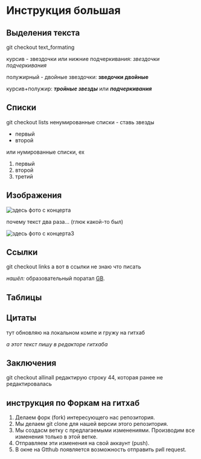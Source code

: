 # Инструкция большая
## Выделения текста
git checkout text_formating


курсив - звездочки или нижние подчеркивания:
*звездочки*
_подчеркивания_

полужирный - двойные звездочки:
**зведочки двойные**

курсив+полужир:
***тройные звезды*** или
___подчеркивания___
## Списки
git checkout lists
ненумированные списки - ставь звезды
* первый 
* второй

или нумированные списки, ех

1. первый
2. второй
4. третий
## Изображения

![здесь фото с концерта](MyLog1o.png)

почему текст два раза... (глюк какой-то был)

![здесь фото с концерта3](MyLogo.png)
## Ссылки
git checkout links
а вот в ссылки не знаю что писать

*нашёл:*
образовательный поратал [GB](https://gb.ru/).
## Таблицы
## Цитаты
тут обновляю на локальном компе и гружу на гитхаб

*а этот текст пишу в редакторе гитхаба*
## Заключения
git checkout allinall
редактирую строку 44, которая ранее не редактировалась
## инструкция по Форкам на гитхаб
1. Делаем форк (fork) интересующего нас репозитория. 
2. Мы делаем git clone для нашей версии этого репозитория.
3. Мы создасм ветку с предлагаемыми изменениями. Производим все изменения только в этой ветке.
5. Отправляем эти изменения на свой аккаунт (рush).
6. В окне на Gtthub появляется возможность отправить риll request.